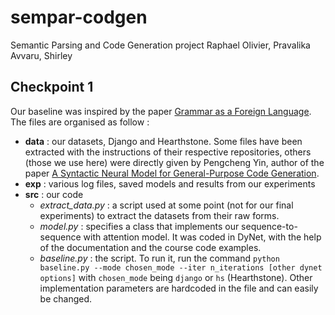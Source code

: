 # sempar-codgen
Semantic Parsing and Code Generation project
Raphael Olivier, Pravalika Avvaru, Shirley 

## Checkpoint 1
Our baseline was inspired by the paper [Grammar as a Foreign Language](https://arxiv.org/abs/1412.7449). The files are organised as follow :
* **data** : our datasets, Django and Hearthstone. Some files have been extracted with the instructions of their respective repositories, others (those we use here) were directly given by Pengcheng Yin, author of the paper [A Syntactic Neural Model for General-Purpose Code Generation](https://arxiv.org/abs/1704.01696).
* **exp** : various log files, saved models and results from our experiments
* **src** : our code
    * *extract_data.py* : a script used at some point (not for our final experiments) to extract the datasets from their raw forms.
    * *model.py* : specifies a class that implements our sequence-to-sequence with attention model. It was coded in DyNet, with the help of the documentation and the course code examples.
    * *baseline.py* : the script. To run it, run the command `python baseline.py --mode chosen_mode --iter n_iterations [other dynet options]` with `chosen_mode` being `django` or `hs` (Hearthstone). Other implementation parameters are hardcoded in the file and can easily be changed.
